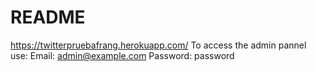 # README
https://twitterpruebafrang.herokuapp.com/
To access the admin pannel use:
Email: admin@example.com Password: password
